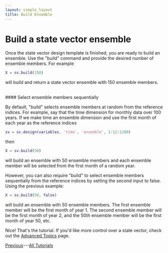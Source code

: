 ```yaml
---
layout: simple_layout
title: Build Ensemble
---
```


# Build a state vector ensemble

Once the state vector design template is finished, you are ready to build an ensemble. Use the "build" command and provide the desired number of ensemble members. For example
```matlab
X = sv.build(150)
```
will build and return a state vector ensemble with 150 ensemble members.

<br>
#### Select ensemble members sequentially

By default, "build" selects ensemble members at random from the reference indices. For example, say that the time dimension for monthly data over 100 years. If we make time an ensemble dimension and use the first month of each year as the reference indices
```matlab
sv = sv.design(variables, 'time', 'ensemble', 1:12:1200)
```
then
```matlab
X = sv.build(50)
```
will build an ensemble with 50 ensemble members and each ensemble member will be selected from the first month of a random year.

However, you can also require "build" to select ensemble members sequentially from the reference indices by setting the second input to false. Using the previous example:
```matlab
X = sv.build(50, false)
```
will build an ensemble with 50 ensemble members. The first ensemble member will be the first month of year 1. The second ensemble member will be the first month of year 2, and the 50th ensemble member will be the first month of year 50, etc.

Nice! That's the tutorial. If you'd like more control over a state vector, check out the [Advanced Topics](advanced) page.

[Previous](weighted-mean)---[All Tutorials](../welcome)
